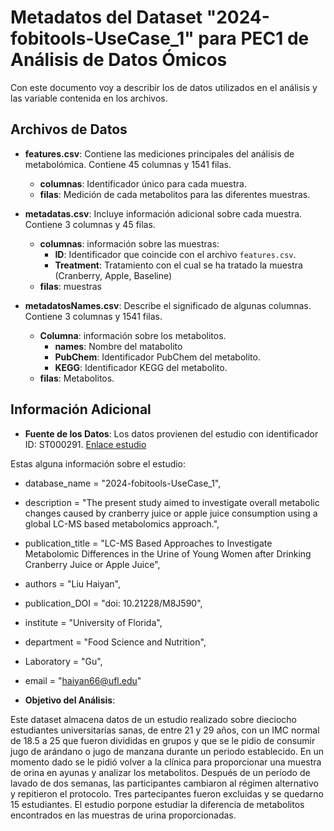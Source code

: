 
# Metadatos del Dataset "2024-fobitools-UseCase_1" para PEC1 de Análisis de Datos Ómicos

Con este documento voy a describir los de datos utilizados en el análisis y las
variable contenida en los archivos.

## Archivos de Datos

- **features.csv**: Contiene las mediciones principales del análisis de metabolómica.
Contiene 45 columnas y 1541 filas.
    - **columnas**: Identificador único para cada muestra.
    - **filas**: Medición de cada metabolitos para las diferentes muestras.

- **metadatas.csv**: Incluye información adicional sobre cada muestra.
Contiene 3 columnas y 45 filas.
    - **columnas**: información sobre las muestras:
      - **ID**: Identificador que coincide con el archivo `features.csv`.
      - **Treatment**: Tratamiento con el cual se ha tratado la muestra
      (Cranberry, Apple, Baseline)
    - **filas**: muestras

- **metadatosNames.csv**: Describe el significado de algunas columnas.
Contiene 3 columnas y 1541 filas.
    - **Columna**: información sobre los metabolitos.
      - **names**: Nombre del matabolito
      - **PubChem**: Identificador PubChem del metabolito.
      - **KEGG**: Identificador KEGG del metabolito.
    - **filas**: Metabolitos.

## Información Adicional

- **Fuente de los Datos**: Los datos provienen del estudio con identificador ID: ST000291.
[Enlace estudio](https://www.metabolomicsworkbench.org/data/DRCCMetadata.php?Mode=Study&StudyID=ST000291)

Estas alguna información sobre el estudio:

- database_name = "2024-fobitools-UseCase_1",
- description = "The present study aimed to investigate overall metabolic changes caused by cranberry juice or apple juice consumption using a global LC-MS based metabolomics approach.",
- publication_title = "LC-MS Based Approaches to Investigate Metabolomic Differences in the Urine of Young Women after Drinking Cranberry Juice or Apple Juice",
- authors = "Liu Haiyan",
- publication_DOI = "doi: 10.21228/M8J590",
- institute = "University of Florida",
- department = "Food Science and Nutrition",
- Laboratory = "Gu",
- email = "haiyan66@ufl.edu"

- **Objetivo del Análisis**: 

Este dataset almacena datos de un estudio realizado sobre dieciocho estudiantes 
universitarias sanas, de entre 21 y 29 años, con un IMC normal de 18.5 a 25 que
fueron divididas en grupos y que se le pidio de consumir jugo de arándano o 
jugo de manzana durante un periodo establecido. En un momento dado se le pidió
volver a la clínica para proporcionar una muestra de orina en ayunas y analizar
los metabolitos. Después de un período de lavado de dos semanas, las participantes
cambiaron al régimen alternativo y repitieron el protocolo.
Tres partecipantes fueron excluidas y se quedarno 15 estudiantes.
El estudio porpone estudiar la diferencia de metabolitos encontrados en las 
muestras de urina proporcionadas.
